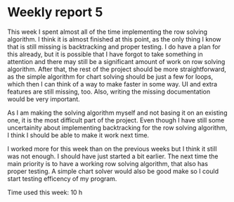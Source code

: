 # Weekly report 5

This week I spent almost all of the time implementing the row solving algorithm. I think it is almost finished at this point, as the only thing I know that is still missing is backtracking and proper testing. I do have a plan for this already, but it is possible that I have forgot to take something in attention and there may still be a significant amount of work on row solving algorithm. After that, the rest of the project should be more straightforward, as the simple algorithm for chart solving should be just a few for loops, which then I can think of a way to make faster in some way. UI and extra features are still missing, too. Also, writing the missing documentation would be very important.

As I am making the solving algorithm myself and not basing it on an existing one, it is the most difficult part of the project. Even though I have still some uncertainity about implementing backtracking for the row solving algorithm, I think I should be able to make it work next time.

I worked more for this week than on the previous weeks but I think it still was not enough. I should have just started a bit earlier. The next time the main priority is to have a working row solving algorithm, that also has proper testing. A simple chart solver would also be good make so I could start testing efficency of my program.

Time used this week: 10 h